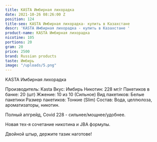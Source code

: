 ```yaml
---
title: KASTA Имбирная лихорадка
date: 2021-10-26 08:26:00 Z
position: 124
title-seo: KASTA Имбирная лихорадка- купить в Казахстане
descr: 'KASTA Имбирная лихорадка - купить в Казахстане '
product-name: KASTA Имбирная лихорадка
nicotine: 105
portions: 20
gram: 20
price: 2500
brand: Russian products
taste: Имбирь
image: "/uploads/5.png"
---
```


KASTA Имбирная лихорадка

Производитель: Kasta
Вкус: Имбирь
Никотин: 228 мг/г
Пакетиков в банке: 20 (шт)
Жжение: 10 из 10 (Сильное)
Вид пакетиков: Белые пакетики
Размер пакетиков: Тонкие (Slim)
Состав: Вода, целлюлоза, ароматизаторы, никотин.

Полный апгрейд, Covid 228 - сильнее/мощнее/удобнее.

Новая тех-я сочетание никотина и JBA формулы.

Двойной штыр, держите тазик наготове!